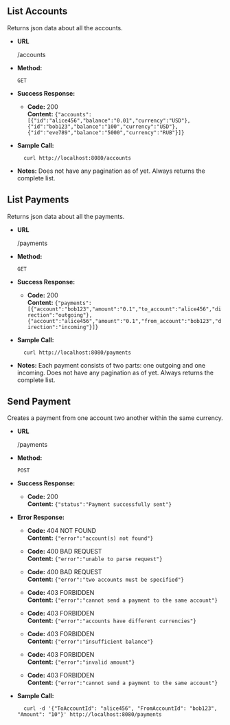**List Accounts**
----
  Returns json data about all the accounts.

* **URL**

  /accounts

* **Method:**

  `GET`


* **Success Response:**

  * **Code:** 200 <br />
    **Content:**
    `{"accounts":[{"id":"alice456","balance":"0.01","currency":"USD"},{"id":"bob123","balance":"100","currency":"USD"},{"id":"eve789","balance":"5000","currency":"RUB"}]}`


* **Sample Call:**

  ```
    curl http://localhost:8080/accounts
  ```

* **Notes:**
  Does not have any pagination as of yet. Always returns the complete list.

**List Payments**
----
  Returns json data about all the payments.

* **URL**

  /payments

* **Method:**

  `GET`


* **Success Response:**

  * **Code:** 200 <br />
    **Content:**
    `{"payments":[{"account":"bob123","amount":"0.1","to_account":"alice456","direction":"outgoing"},{"account":"alice456","amount":"0.1","from_account":"bob123","direction":"incoming"}]}`


* **Sample Call:**

  ```
    curl http://localhost:8080/payments
  ```

* **Notes:**
  Each payment consists of two parts: one outgoing and one incoming.
  Does not have any pagination as of yet. Always returns the complete list.

**Send Payment**
----
  Creates a payment from one account two another within the same currency.

* **URL**

  /payments

* **Method:**

  `POST`


* **Success Response:**

  * **Code:** 200 <br />
    **Content:**
    `{"status":"Payment successfully sent"}`

* **Error Response:**

  * **Code:** 404 NOT FOUND <br />
    **Content:** `{"error":"account(s) not found"}`

  * **Code:** 400 BAD REQUEST <br />
    **Content:** `{"error":"unable to parse request"}`

  * **Code:** 400 BAD REQUEST <br />
    **Content:** `{"error":"two accounts must be specified"}`

  * **Code:** 403 FORBIDDEN <br />
    **Content:** `{"error":"cannot send a payment to the same account"}`

  * **Code:** 403 FORBIDDEN <br />
    **Content:** `{"error":"accounts have different currencies"}`

  * **Code:** 403 FORBIDDEN <br />
    **Content:** `{"error":"insufficient balance"}`

  * **Code:** 403 FORBIDDEN <br />
    **Content:** `{"error":"invalid amount"}`

  * **Code:** 403 FORBIDDEN <br />
    **Content:** `{"error":"cannot send a payment to the same account"}`

* **Sample Call:**

  ```
    curl -d '{"ToAccountId": "alice456", "FromAccountId": "bob123", "Amount": "10"}' http://localhost:8080/payments
  ```
